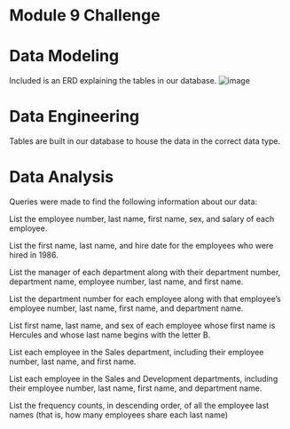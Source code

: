 # Module 9 Challenge

# Data Modeling

Included is an ERD explaining the tables in our database.
![image](https://github.com/rileyunverferth/sql-challenge/blob/main/EmployeeSQL/pewlett_hackard_employees_ERD.png)

# Data Engineering

Tables are built in our database to house the data in the correct data type.

# Data Analysis

Queries were made to find the following information about our data:


List the employee number, last name, first name, sex, and salary of each employee.

List the first name, last name, and hire date for the employees who were hired in 1986.

List the manager of each department along with their department number, department name, employee number, last name, and first name.

List the department number for each employee along with that employee’s employee number, last name, first name, and department name.

List first name, last name, and sex of each employee whose first name is Hercules and whose last name begins with the letter B.

List each employee in the Sales department, including their employee number, last name, and first name.

List each employee in the Sales and Development departments, including their employee number, last name, first name, and department name.

List the frequency counts, in descending order, of all the employee last names (that is, how many employees share each last name)
